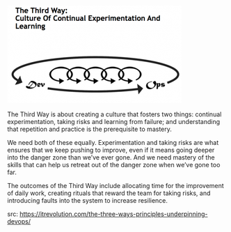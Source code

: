 ![3rd-way](images/3rd-way.png)

The Third Way is about creating a culture that fosters two things: continual experimentation, taking risks and learning from failure; and understanding that repetition and practice is the prerequisite to mastery.

We need both of these equally. Experimentation and taking risks are what ensures that we keep pushing to improve, even if it means going deeper into the danger zone than we’ve ever gone. And we need mastery of the skills that can help us retreat out of the danger zone when we’ve gone too far.

The outcomes of the Third Way include allocating time for the improvement of daily work, creating rituals that reward the team for taking risks, and introducing faults into the system to increase resilience.

src:  https://itrevolution.com/the-three-ways-principles-underpinning-devops/
